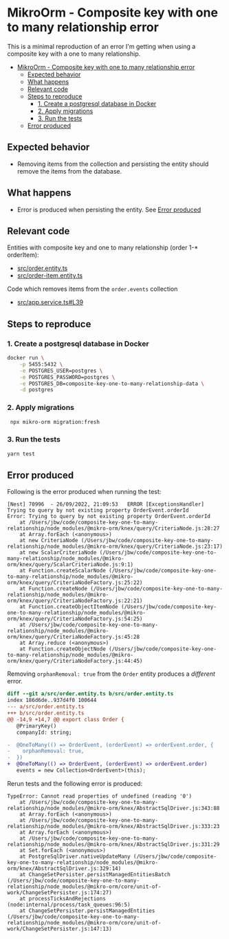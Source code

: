 # MikroOrm - Composite key with one to many relationship error

This is a minimal reproduction of an error I'm getting when using a composite key with a one to many relationship.

- [MikroOrm - Composite key with one to many relationship error](#mikroorm---composite-key-with-one-to-many-relationship-error)
  - [Expected behavior](#expected-behavior)
  - [What happens](#what-happens)
  - [Relevant code](#relevant-code)
  - [Steps to reproduce](#steps-to-reproduce)
    - [1. Create a postgresql database in Docker](#1-create-a-postgresql-database-in-docker)
    - [2. Apply migrations](#2-apply-migrations)
    - [3. Run the tests](#3-run-the-tests)
  - [Error produced](#error-produced)

## Expected behavior

- Removing items from the collection and persisting the entity should remove the items from the database.

## What happens

- Error is produced when persisting the entity. See [Error produced](#error-produced)

## Relevant code

Entities with composite key and one to many relationship (order 1-\* orderItem):

- [src/order.entity.ts](https://github.com/jbw/composite-key-one-to-many-relationship/blob/main/src/order.entity.ts)
- [src/order-item.entity.ts](https://github.com/jbw/composite-key-one-to-many-relationship/blob/main/src/order.entity.ts)

Code which removes items from the `order.events` collection

- [src/app.service.ts#L39](https://github.com/jbw/composite-key-one-to-many-relationship/blob/main/src/app.service.ts#L39)

## Steps to reproduce

### 1. Create a postgresql database in Docker

```sh
docker run \
    -p 5455:5432 \
    -e POSTGRES_USER=postgres \
    -e POSTGRES_PASSWORD=postgres \
    -e POSTGRES_DB=composite-key-one-to-many-relationship-data \
    -d postgres
```

### 2. Apply migrations

```sh
 npx mikro-orm migration:fresh
```

### 3. Run the tests

```sh
yarn test
```

## Error produced

Following is the error produced when running the test:

```
[Nest] 70996  - 26/09/2022, 21:09:53   ERROR [ExceptionsHandler] Trying to query by not existing property OrderEvent.orderId
Error: Trying to query by not existing property OrderEvent.orderId
    at /Users/jbw/code/composite-key-one-to-many-relationship/node_modules/@mikro-orm/knex/query/CriteriaNode.js:28:27
    at Array.forEach (<anonymous>)
    at new CriteriaNode (/Users/jbw/code/composite-key-one-to-many-relationship/node_modules/@mikro-orm/knex/query/CriteriaNode.js:23:17)
    at new ScalarCriteriaNode (/Users/jbw/code/composite-key-one-to-many-relationship/node_modules/@mikro-orm/knex/query/ScalarCriteriaNode.js:9:1)
    at Function.createScalarNode (/Users/jbw/code/composite-key-one-to-many-relationship/node_modules/@mikro-orm/knex/query/CriteriaNodeFactory.js:25:22)
    at Function.createNode (/Users/jbw/code/composite-key-one-to-many-relationship/node_modules/@mikro-orm/knex/query/CriteriaNodeFactory.js:22:21)
    at Function.createObjectItemNode (/Users/jbw/code/composite-key-one-to-many-relationship/node_modules/@mikro-orm/knex/query/CriteriaNodeFactory.js:54:25)
    at /Users/jbw/code/composite-key-one-to-many-relationship/node_modules/@mikro-orm/knex/query/CriteriaNodeFactory.js:45:28
    at Array.reduce (<anonymous>)
    at Function.createObjectNode (/Users/jbw/code/composite-key-one-to-many-relationship/node_modules/@mikro-orm/knex/query/CriteriaNodeFactory.js:44:45)
```

Removing `orphanRemoval: true` from the `Order` entity produces a _different_ error.

```diff
diff --git a/src/order.entity.ts b/src/order.entity.ts
index 186d6de..937d4f0 100644
--- a/src/order.entity.ts
+++ b/src/order.entity.ts
@@ -14,9 +14,7 @@ export class Order {
   @PrimaryKey()
   companyId: string;

-  @OneToMany(() => OrderEvent, (orderEvent) => orderEvent.order, {
-    orphanRemoval: true,
-  })
+  @OneToMany(() => OrderEvent, (orderEvent) => orderEvent.order)
   events = new Collection<OrderEvent>(this);
```

Rerun tests and the following error is produced:

```
TypeError: Cannot read properties of undefined (reading '0')
    at /Users/jbw/code/composite-key-one-to-many-relationship/node_modules/@mikro-orm/knex/AbstractSqlDriver.js:343:88
    at Array.forEach (<anonymous>)
    at /Users/jbw/code/composite-key-one-to-many-relationship/node_modules/@mikro-orm/knex/AbstractSqlDriver.js:333:23
    at Array.forEach (<anonymous>)
    at /Users/jbw/code/composite-key-one-to-many-relationship/node_modules/@mikro-orm/knex/AbstractSqlDriver.js:331:29
    at Set.forEach (<anonymous>)
    at PostgreSqlDriver.nativeUpdateMany (/Users/jbw/code/composite-key-one-to-many-relationship/node_modules/@mikro-orm/knex/AbstractSqlDriver.js:329:14)
    at ChangeSetPersister.persistManagedEntitiesBatch (/Users/jbw/code/composite-key-one-to-many-relationship/node_modules/@mikro-orm/core/unit-of-work/ChangeSetPersister.js:174:27)
    at processTicksAndRejections (node:internal/process/task_queues:96:5)
    at ChangeSetPersister.persistManagedEntities (/Users/jbw/code/composite-key-one-to-many-relationship/node_modules/@mikro-orm/core/unit-of-work/ChangeSetPersister.js:147:13)
```
